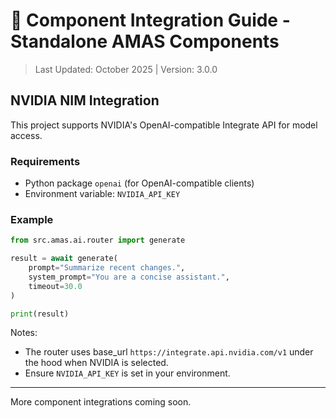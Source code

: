 # 🧩 Component Integration Guide - Standalone AMAS Components

> Last Updated: October 2025 | Version: 3.0.0

## NVIDIA NIM Integration

This project supports NVIDIA's OpenAI-compatible Integrate API for model access.

### Requirements
- Python package `openai` (for OpenAI-compatible clients)
- Environment variable: `NVIDIA_API_KEY`

### Example
```python
from src.amas.ai.router import generate

result = await generate(
    prompt="Summarize recent changes.",
    system_prompt="You are a concise assistant.",
    timeout=30.0
)

print(result)
```

Notes:
- The router uses base_url `https://integrate.api.nvidia.com/v1` under the hood when NVIDIA is selected.
- Ensure `NVIDIA_API_KEY` is set in your environment.

---

More component integrations coming soon.
